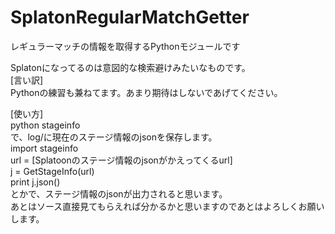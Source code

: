 # SplatonRegularMatchGetter
レギュラーマッチの情報を取得するPythonモジュールです

Splatonになってるのは意図的な検索避けみたいなものです。  
[言い訳]  
Pythonの練習も兼ねてます。あまり期待はしないであげてください。  

[使い方]  
python stageinfo  
で、log/に現在のステージ情報のjsonを保存します。  
import stageinfo  
url = [Splatoonのステージ情報のjsonがかえってくるurl]   
j = GetStageInfo(url)  
print j.json()  
とかで、ステージ情報のjsonが出力されると思います。  
あとはソース直接見てもらえれば分かるかと思いますのであとはよろしくお願いします。
